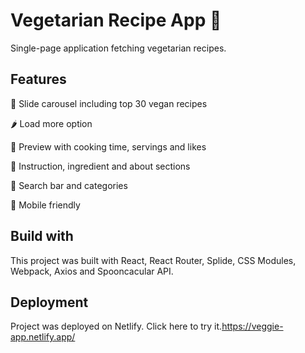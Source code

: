 
# Vegetarian Recipe App 🥗

Single-page application fetching vegetarian recipes.

## Features

🍏 Slide carousel including top 30 vegan recipes

🌶️ Load more option

🥦 Preview with cooking time, servings and likes

🥕 Instruction, ingredient and about sections

🍄 Search bar and categories

🥑 Mobile friendly

## Build with

This project was built with React, React Router, Splide, CSS Modules, Webpack, Axios and Spooncacular API.



## Deployment

Project was deployed on Netlify. Click here to try it.https://veggie-app.netlify.app/

